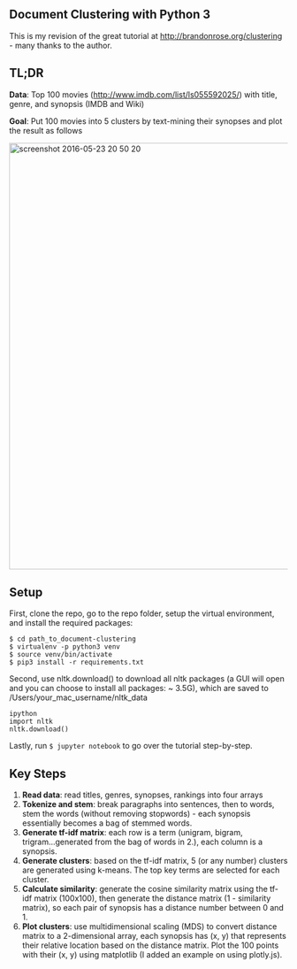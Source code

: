 ## Document Clustering with Python 3

This is my revision of the great tutorial at http://brandonrose.org/clustering - many thanks to the author.

## TL;DR
**Data**: Top 100 movies (http://www.imdb.com/list/ls055592025/) with title, genre, and synopsis (IMDB and Wiki)

**Goal**: Put 100 movies into 5 clusters by text-mining their synopses and plot the result as follows

<img width="771" alt="screenshot 2016-05-23 20 50 20" src="https://cloud.githubusercontent.com/assets/595772/15488829/5b863710-2128-11e6-843b-25aac76bd134.png">

## Setup

First, clone the repo, go to the repo folder, setup the virtual environment, and install the required packages:

```
$ cd path_to_document-clustering
$ virtualenv -p python3 venv
$ source venv/bin/activate
$ pip3 install -r requirements.txt
```
Second, use nltk.download() to download all nltk packages (a GUI will open and you can choose to install all packages: ~ 3.5G), which are saved to /Users/your_mac_username/nltk_data

```
ipython
import nltk
nltk.download()
```

Lastly, run `$ jupyter notebook` to go over the tutorial step-by-step.

## Key Steps
1. **Read data**: read titles, genres, synopses, rankings into four arrays
2. **Tokenize and stem**: break paragraphs into sentences, then to words, stem the words (without removing stopwords) - each synopsis essentially becomes a bag of stemmed words.
3. **Generate tf-idf matrix**: each row is a term (unigram, bigram, trigram...generated from the bag of words in 2.), each column is a synopsis.
4. **Generate clusters**: based on the tf-idf matrix, 5 (or any number) clusters are generated using k-means. The top key terms are selected for each cluster.
5. **Calculate similarity**: generate the cosine similarity matrix using the tf-idf matrix (100x100), then generate the distance matrix (1 - similarity matrix), so each pair of synopsis has a distance number between 0 and 1.
6. **Plot clusters**: use multidimensional scaling (MDS) to convert distance matrix to a 2-dimensional array, each synopsis has (x, y) that represents their relative location based on the distance matrix. Plot the 100 points with their (x, y) using matplotlib (I added an example on using plotly.js).
